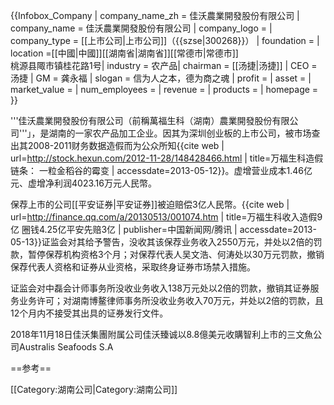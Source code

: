 {{Infobox_Company |
  company_name_zh = 佳沃農業開發股份有限公司 |
  company_name = 佳沃農業開發股份有限公司 |
  company_logo =  |
  company_type = [[上市公司|上市公司]]（{{szse|300268}}） |
  foundation =  |
  location =[[中國|中國]][[湖南省|湖南省]][[常德市|常德市]]<br>桃源县陬市镇桂花路1号|
  industry = 农产品|
  chairman = [[汤捷|汤捷]] | 
  CEO = 汤捷 |
  GM = 龚永福 |
  slogan = 信为人之本，德为商之魂 |
  profit =  |
  asset = |
  market_value = |
  num_employees = |
  revenue = |
  products = |
  homepage = 
}}

'''佳沃農業開發股份有限公司（前稱萬福生科（湖南）農業開發股份有限公司'''」，是湖南的一家农产品加工企业。因其为深圳创业板的上市公司，被市场查出其2008-2011财务数据造假而为公众所知<ref name="hexun1">{{cite web | url=http://stock.hexun.com/2012-11-28/148428466.html | title=万福生科造假链条： 一粒金稻谷的霉变 | accessdate=2013-05-12}}</ref>。虚增营业成本1.46亿元、虚增净利润4023.16万元人民幣。

保荐上市的公司[[平安证券|平安证券]]被迫赔偿3亿人民幣。<ref>{{cite web | url=http://finance.qq.com/a/20130513/001074.htm | title=万福生科收入造假9亿 圈钱4.25亿平安先赔3亿 | publisher=中国新闻网/腾讯 | accessdate=2013-05-13}}</ref>证监会对其给予警告，没收其该保荐业务收入2550万元，并处以2倍的罚款，暂停保荐机构资格3个月；对保荐代表人吴文浩、何涛处以30万元罚款，撤销保荐代表人资格和证券从业资格，采取终身证券市场禁入措施。

证监会对中磊会计师事务所没收业务收入138万元处以2倍的罚款，撤销其证券服务业务许可；对湖南博鳌律师事务所没收业务收入70万元，并处以2倍的罚款，且12个月内不接受其出具的证券发行文件。

2018年11月18日佳沃集團附属公司佳沃臻诚以8.8億美元收購智利上市的三文魚公司Australis Seafoods S.A


==参考==
<references/>

[[Category:湖南公司|Category:湖南公司]]